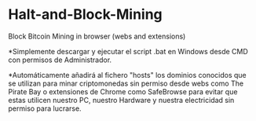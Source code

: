 # Halt-and-Block-Mining
Block Bitcoin Mining in browser (webs and extensions)

*Simplemente descargar y ejecutar el script .bat en Windows desde CMD con permisos de Administrador. 

*Automáticamente añadirá al fichero "hosts" los dominios conocidos que se utilizan para minar  criptomonedas sin permiso desde webs como The Pirate Bay o extensiones de Chrome como SafeBrowse para evitar que estas utilicen nuestro PC, nuestro Hardware y nuestra electricidad sin permiso para lucrarse.

